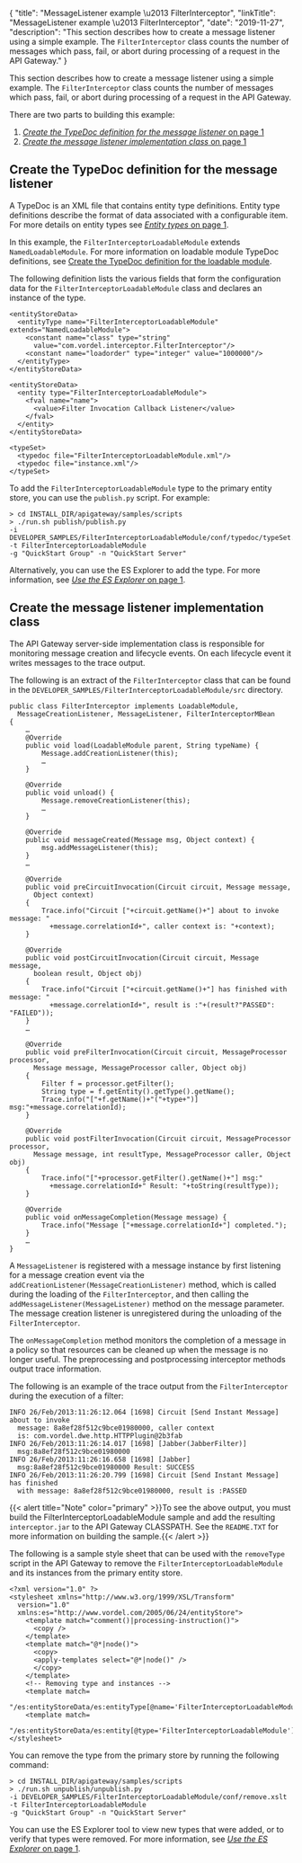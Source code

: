 {
"title": "MessageListener example \\u2013 FilterInterceptor",
"linkTitle": "MessageListener example \\u2013 FilterInterceptor",
"date": "2019-11-27",
"description": "This section describes how to create a message listener using a simple example. The `FilterInterceptor` class counts the number of messages which pass, fail, or abort during processing of a request in the API Gateway."
}
﻿

This section describes how to create a message listener using a simple example. The `FilterInterceptor` class counts the number of messages which pass, fail, or abort during processing of a request in the API Gateway.

There are two parts to building this example:

1.  [*Create the TypeDoc definition for the message listener* on page 1](#Create)
2.  [*Create the message listener implementation class* on page 1](#Create2)

Create the TypeDoc definition for the message listener
------------------------------------------------------

A TypeDoc is an XML file that contains entity type definitions. Entity type definitions describe the format of data associated with a configurable item. For more details on entity types see [*Entity types* on page 1](entity_store.htm#Entity).

In this example, the `FilterInterceptorLoadableModule` extends `NamedLoadableModule`. For more information on loadable module TypeDoc definitions, see [Create the TypeDoc definition for the loadable module](loadable_module_timer.htm#Create).

The following definition lists the various fields that form the configuration data for the `FilterInterceptorLoadableModule` class and declares an instance of the type.

``` {space="preserve"}
<entityStoreData>
  <entityType name="FilterInterceptorLoadableModule" extends="NamedLoadableModule">
    <constant name="class" type="string" 
      value="com.vordel.interceptor.FilterInterceptor"/>
    <constant name="loadorder" type="integer" value="1000000"/>
  </entityType>
</entityStoreData>
```

``` {space="preserve"}
<entityStoreData>
  <entity type="FilterInterceptorLoadableModule">
    <fval name="name">
      <value>Filter Invocation Callback Listener</value>
    </fval>
  </entity>
</entityStoreData>
```

``` {space="preserve"}
<typeSet>
  <typedoc file="FilterInterceptorLoadableModule.xml"/>
  <typedoc file="instance.xml"/>
</typeSet>
```

To add the `FilterInterceptorLoadableModule` type to the primary entity store, you can use the `publish.py` script. For example:

``` {space="preserve"}
> cd INSTALL_DIR/apigateway/samples/scripts
> ./run.sh publish/publish.py
-i DEVELOPER_SAMPLES/FilterInterceptorLoadableModule/conf/typedoc/typeSet.xml
-t FilterInterceptorLoadableModule
-g "QuickStart Group" -n "QuickStart Server"
```

Alternatively, you can use the ES Explorer to add the type. For more information, see [*Use the ES Explorer* on page 1](entity_store.htm#Use).

Create the message listener implementation class
------------------------------------------------

The API Gateway server-side implementation class is responsible for monitoring message creation and lifecycle events. On each lifecycle event it writes messages to the trace output.

The following is an extract of the `FilterInterceptor` class that can be found in the `DEVELOPER_SAMPLES/FilterInterceptorLoadableModule/src` directory.

``` {space="preserve"}
public class FilterInterceptor implements LoadableModule,
  MessageCreationListener, MessageListener, FilterInterceptorMBean
{
    …
    @Override
    public void load(LoadableModule parent, String typeName) {
        Message.addCreationListener(this);
        …
    }

    @Override
    public void unload() {
        Message.removeCreationListener(this);
        …
    }

    @Override
    public void messageCreated(Message msg, Object context) {
        msg.addMessageListener(this);
    }
    …

    @Override
    public void preCircuitInvocation(Circuit circuit, Message message, 
      Object context)
    {
        Trace.info("Circuit ["+circuit.getName()+"] about to invoke message: "
          +message.correlationId+", caller context is: "+context);
    }

    @Override
    public void postCircuitInvocation(Circuit circuit, Message message, 
      boolean result, Object obj)
    {
        Trace.info("Circuit ["+circuit.getName()+"] has finished with message: "
          +message.correlationId+", result is :"+(result?"PASSED": "FAILED"));
    }
    …

    @Override
    public void preFilterInvocation(Circuit circuit, MessageProcessor processor, 
      Message message, MessageProcessor caller, Object obj)
    {
        Filter f = processor.getFilter();
        String type = f.getEntity().getType().getName();
        Trace.info("["+f.getName()+"("+type+")] msg:"+message.correlationId);
    }

    @Override
    public void postFilterInvocation(Circuit circuit, MessageProcessor processor, 
      Message message, int resultType, MessageProcessor caller, Object obj)
    {
        Trace.info("["+processor.getFilter().getName()+"] msg:"
          +message.correlationId+" Result: "+toString(resultType));
    }

    @Override
    public void onMessageCompletion(Message message) {
        Trace.info("Message ["+message.correlationId+"] completed.");
    }
    …
}
```

A `MessageListener` is registered with a message instance by first listening for a message creation event via the `addCreationListener(MessageCreationListener)` method, which is called during the loading of the `FilterInterceptor`, and then calling the `addMessageListener(MessageListener)` method on the message parameter. The message creation listener is unregistered during the unloading of the `FilterInterceptor`.

The `onMessageCompletion` method monitors the completion of a message in a policy so that resources can be cleaned up when the message is no longer useful. The preprocessing and postprocessing interceptor methods output trace information.

The following is an example of the trace output from the `FilterInterceptor` during the execution of a filter:

``` {space="preserve"}
INFO 26/Feb/2013:11:26:12.064 [1698] Circuit [Send Instant Message] about to invoke 
  message: 8a8ef28f512c9bce01980000, caller context 
  is: com.vordel.dwe.http.HTTPPlugin@2b3fab
INFO 26/Feb/2013:11:26:14.017 [1698] [Jabber(JabberFilter)] 
  msg:8a8ef28f512c9bce01980000
INFO 26/Feb/2013:11:26:16.658 [1698] [Jabber] 
  msg:8a8ef28f512c9bce01980000 Result: SUCCESS
INFO 26/Feb/2013:11:26:20.799 [1698] Circuit [Send Instant Message] has finished 
  with message: 8a8ef28f512c9bce01980000, result is :PASSED
```

{{< alert title="Note" color="primary" >}}To see the above output, you must build the FilterInterceptorLoadableModule sample and add the resulting `interceptor.jar` to the API Gateway CLASSPATH. See the `README.TXT` for more information on building the sample.{{< /alert >}}

The following is a sample style sheet that can be used with the `removeType` script in the API Gateway to remove the `FilterInterceptorLoadableModule` and its instances from the primary entity store.

``` {space="preserve"}
<?xml version="1.0" ?>
<stylesheet xmlns="http://www.w3.org/1999/XSL/Transform" 
  version="1.0" 
  xmlns:es="http://www.vordel.com/2005/06/24/entityStore">
    <template match="comment()|processing-instruction()">
      <copy />
    </template>
    <template match="@*|node()">
      <copy>
      <apply-templates select="@*|node()" />
      </copy>
    </template>
    <!-- Removing type and instances -->
    <template match=
      "/es:entityStoreData/es:entityType[@name='FilterInterceptorLoadableModule']"/>
    <template match=
      "/es:entityStoreData/es:entity[@type='FilterInterceptorLoadableModule']"/>
</stylesheet>
```

You can remove the type from the primary store by running the following command:

``` {space="preserve"}
> cd INSTALL_DIR/apigateway/samples/scripts
> ./run.sh unpublish/unpublish.py
-i DEVELOPER_SAMPLES/FilterInterceptorLoadableModule/conf/remove.xslt
-t FilterInterceptorLoadableModule
-g "QuickStart Group" -n "QuickStart Server"
```

You can use the ES Explorer tool to view new types that were added, or to verify that types were removed. For more information, see [*Use the ES Explorer* on page 1](entity_store.htm#Use).
